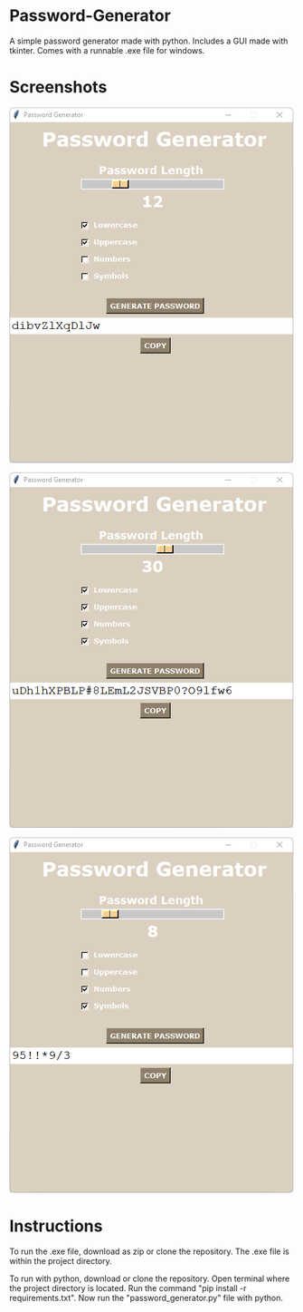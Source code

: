 # Password-Generator
A simple password generator made with python. Includes a GUI made with tkinter. Comes with a runnable .exe file for windows.

# Screenshots
![](images/start-screen.png)

![](images/long-password.png)

![](images/customizable.png)

# Instructions
To run the .exe file, download as zip or clone the repository. The .exe file is within the project directory.

To run with python, download or clone the repository. Open terminal where the project directory is located. Run the command "pip install -r requirements.txt". Now run the "password_generator.py" file with python.
